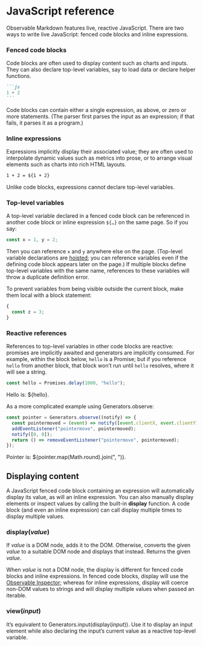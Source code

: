 # JavaScript reference

Observable Markdown features live, reactive JavaScript. There are two ways to write live JavaScript: fenced code blocks and inline expressions.

### Fenced code blocks

Code blocks are often used to display content such as charts and inputs. They can also declare top-level variables, say to load data or declare helper functions.

````md
```js
1 + 2
```
````

Code blocks can contain either a single expression, as above, or zero or more statements. (The parser first parses the input as an expression; if that fails, it parses it as a program.)

### Inline expressions

Expressions implicitly display their associated value; they are often used to interpolate dynamic values such as metrics into prose, or to arrange visual elements such as charts into rich HTML layouts.

```md
1 + 2 = ${1 + 2}
```

Unlike code blocks, expressions cannot declare top-level variables.

### Top-level variables

A top-level variable declared in a fenced code block can be referenced in another code block or inline expression `${…}` on the same page. So if you say:

```js show
const x = 1, y = 2;
```

Then you can reference `x` and `y` anywhere else on the page. (Top-level variable declarations are [hoisted](https://developer.mozilla.org/en-US/docs/Glossary/Hoisting); you can reference variables even if the defining code block appears later on the page.) If multiple blocks define top-level variables with the same name, references to these variables will throw a duplicate definition error.

To prevent variables from being visible outside the current block, make them local with a block statement:

```js show
{
  const z = 3;
}
```

### Reactive references

References to top-level variables in other code blocks are reactive: promises are implicitly awaited and generators are implicitly consumed. For example, within the block below, `hello` is a Promise; but if you reference `hello` from another block, that block won’t run until `hello` resolves, where it will see a string.

```js show
const hello = Promises.delay(1000, "hello");
```

Hello is: ${hello}.

As a more complicated example using Generators.observe:

```js show
const pointer = Generators.observe((notify) => {
  const pointermoved = (event) => notify([event.clientX, event.clientY]);
  addEventListener("pointermove", pointermoved);
  notify([0, 0]);
  return () => removeEventListener("pointermove", pointermoved);
});
```

Pointer is: ${pointer.map(Math.round).join(", ")}.

## Displaying content

A JavaScript fenced code block containing an expression will automatically display its value, as will an inline expression. You can also manually display elements or inspect values by calling the built-in **display** function. A code block (and even an inline expression) can call display multiple times to display multiple values.

### display(*value*)

If *value* is a DOM node, adds it to the DOM. Otherwise, converts the given *value* to a suitable DOM node and displays that instead. Returns the given *value*.

When *value* is not a DOM node, the display is different for fenced code blocks and inline expressions. In fenced code blocks, display will use the [Observable Inspector](https://github.com/observablehq/inspector); whereas for inline expressions, display will coerce non-DOM values to strings and will display multiple values when passed an iterable.

### view(*input*)

It’s equivalent to Generators.input(display(*input*)). Use it to display an input element while also declaring the input’s current value as a reactive top-level variable.
